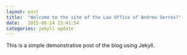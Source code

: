 ```yaml
---
layout: post
title:  "Welcome to the site of the Law Office of Andrew Serros!"
date:   2015-06-14 13:41:54
categories: jekyll update
---
```

This is a simple demonstrative post of the blog using Jekyll.
